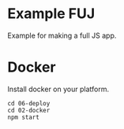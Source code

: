 # Example FUJ

Example for making a full JS app.

# Docker

Install docker on your platform.

```
cd 06-deploy
cd 02-docker
npm start
```
